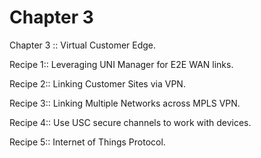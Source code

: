 # Chapter 3

Chapter 3 :: Virtual Customer Edge.


Recipe 1:: Leveraging UNI Manager for E2E WAN links.

Recipe 2:: Linking Customer Sites via VPN.

Recipe 3:: Linking Multiple Networks across MPLS VPN.

Recipe 4:: Use USC secure channels to work with devices.

Recipe 5:: Internet of Things Protocol.